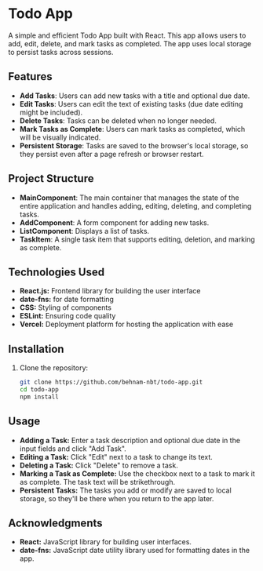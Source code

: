 # Todo App

A simple and efficient Todo App built with React. This app allows users to add, edit, delete, and mark tasks as completed. The app uses local storage to persist tasks across sessions.

## Features

- **Add Tasks**: Users can add new tasks with a title and optional due date.
- **Edit Tasks**: Users can edit the text of existing tasks (due date editing might be included).
- **Delete Tasks**: Tasks can be deleted when no longer needed.
- **Mark Tasks as Complete**: Users can mark tasks as completed, which will be visually indicated.
- **Persistent Storage**: Tasks are saved to the browser's local storage, so they persist even after a page refresh or browser restart.

## Project Structure

- **MainComponent**: The main container that manages the state of the entire application and handles adding, editing, deleting, and completing tasks.
- **AddComponent**: A form component for adding new tasks.
- **ListComponent**: Displays a list of tasks.
- **TaskItem**: A single task item that supports editing, deletion, and marking as complete.

## Technologies Used
- **React.js:** Frontend library for building the user interface
- **date-fns:** for date formatting
- **CSS:** Styling of components
- **ESLint:** Ensuring code quality
- **Vercel:** Deployment platform for hosting the application with ease

## Installation

1. Clone the repository:

   ```bash
   git clone https://github.com/behnam-nbt/todo-app.git
   cd todo-app
   npm install
## Usage
- **Adding a Task:** Enter a task description and optional due date in the input fields and click "Add Task".
- **Editing a Task:** Click "Edit" next to a task to change its text.
- **Deleting a Task:** Click "Delete" to remove a task.
- **Marking a Task as Complete:** Use the checkbox next to a task to mark it as complete. The task text will be strikethrough.
- **Persistent Tasks:** The tasks you add or modify are saved to local storage, so they'll be there when you return to the app later.

## Acknowledgments
- **React:** JavaScript library for building user interfaces.
- **date-fns:** JavaScript date utility library used for formatting dates in the app.
